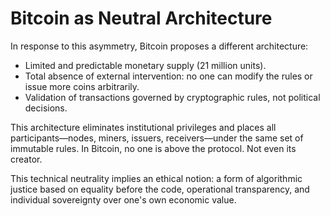 # Bitcoin as Neutral Architecture

In response to this asymmetry, Bitcoin proposes a different architecture:

* Limited and predictable monetary supply (21 million units).
* Total absence of external intervention: no one can modify the rules or issue more coins arbitrarily.
* Validation of transactions governed by cryptographic rules, not political decisions.

This architecture eliminates institutional privileges and places all participants—nodes, miners, issuers, receivers—under the same set of immutable rules. In Bitcoin, no one is above the protocol. Not even its creator.

This technical neutrality implies an ethical notion: a form of algorithmic justice based on equality before the code, operational transparency, and individual sovereignty over one's own economic value.

